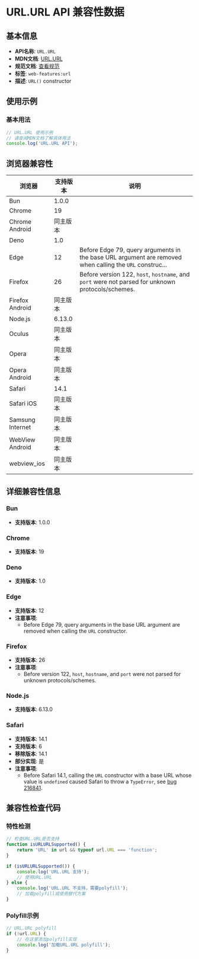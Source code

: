# URL.URL API 兼容性数据

## 基本信息

- **API名称**: `URL.URL`
- **MDN文档**: [URL.URL](https://developer.mozilla.org/docs/Web/API/URL/URL)
- **规范文档**: [查看规范](https://url.spec.whatwg.org/#dom-url-url)
- **标签**: `web-features:url`
- **描述**: `URL()` constructor

## 使用示例

### 基本用法

```javascript
// URL.URL 使用示例
// 请查阅MDN文档了解具体用法
console.log('URL.URL API');
```

## 浏览器兼容性

| 浏览器 | 支持版本 | 说明 |
|--------|----------|------|
| Bun | 1.0.0 |  |
| Chrome | 19 |  |
| Chrome Android | 同主版本 |  |
| Deno | 1.0 |  |
| Edge | 12 | Before Edge 79, query arguments in the base URL argument are removed when calling the `URL` construc... |
| Firefox | 26 | Before version 122, `host`, `hostname`, and `port` were not parsed for unknown protocols/schemes. |
| Firefox Android | 同主版本 |  |
| Node.js | 6.13.0 |  |
| Oculus | 同主版本 |  |
| Opera | 同主版本 |  |
| Opera Android | 同主版本 |  |
| Safari | 14.1 |  |
| Safari iOS | 同主版本 |  |
| Samsung Internet | 同主版本 |  |
| WebView Android | 同主版本 |  |
| webview_ios | 同主版本 |  |

## 详细兼容性信息

### Bun

- **支持版本**: 1.0.0

### Chrome

- **支持版本**: 19

### Deno

- **支持版本**: 1.0

### Edge

- **支持版本**: 12
- **注意事项**:
  - Before Edge 79, query arguments in the base URL argument are removed when calling the `URL` constructor.

### Firefox

- **支持版本**: 26
- **注意事项**:
  - Before version 122, `host`, `hostname`, and `port` were not parsed for unknown protocols/schemes.

### Node.js

- **支持版本**: 6.13.0

### Safari

- **支持版本**: 14.1
- **支持版本**: 6
- **移除版本**: 14.1
- **部分实现**: 是
- **注意事项**:
  - Before Safari 14.1, calling the `URL` constructor with a base URL whose value is `undefined` caused Safari to throw a `TypeError`, see [bug 216841](https://webkit.org/b/216841).

## 兼容性检查代码

### 特性检测

```javascript
// 检查URL.URL是否支持
function isURLURLSupported() {
    return 'URL' in url && typeof url.URL === 'function';
}

if (isURLURLSupported()) {
    console.log('URL.URL 支持');
    // 使用URL.URL
} else {
    console.log('URL.URL 不支持，需要polyfill');
    // 加载polyfill或使用替代方案
}
```

### Polyfill示例

```javascript
// URL.URL polyfill
if (!url.URL) {
    // 在这里添加polyfill实现
    console.log('加载URL.URL polyfill');
}
```

